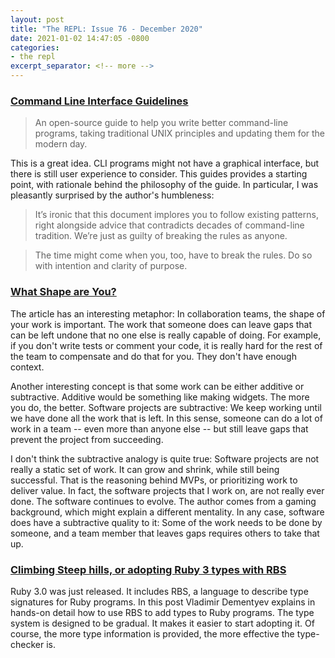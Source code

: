 ```yaml
---
layout: post
title: "The REPL: Issue 76 - December 2020"
date: 2021-01-02 14:47:05 -0800
categories:
- the repl
excerpt_separator: <!-- more -->
---
```


### [Command Line Interface Guidelines][1]

> An open-source guide to help you write better command-line programs, taking traditional UNIX principles and updating them for the modern day.

This is a great idea. CLI programs might not have a graphical interface, but there is still user experience to consider. This guides provides a starting point, with rationale behind the philosophy of the guide. In particular, I was pleasantly surprised by the author's humbleness:

> It’s ironic that this document implores you to follow existing patterns, right alongside advice that contradicts decades of command-line tradition. We’re just as guilty of breaking the rules as anyone.

> The time might come when you, too, have to break the rules. Do so with intention and clarity of purpose.

### [What Shape are You?][2]

The article has an interesting metaphor: In collaboration teams, the shape of your work is important. The work that someone does can leave gaps that can be left undone that no one else is really capable of doing. For example, if you don't write tests or comment your code, it is really hard for the rest of the team to compensate and do that for you. They don't have enough context.

Another interesting concept is that some work can be either additive or subtractive. Additive would be something like making widgets. The more you do, the better. Software projects are subtractive: We keep working until we have done all the work that is left. In this sense, someone can do a lot of work in a team -- even more than anyone else -- but still leave gaps that prevent the project from succeeding.

I don't think the subtractive analogy is quite true: Software projects are not really a static set of work. It can grow and shrink, while still being successful. That is the reasoning behind MVPs, or prioritizing work to deliver value. In fact, the software projects that I work on, are not really ever done. The software continues to evolve. The author comes from a gaming background, which might explain a different mentality. In any case, software does have a subtractive quality to it: Some of the work needs to be done by someone, and a team member that leaves gaps requires others to take that up.

### [Climbing Steep hills, or adopting Ruby 3 types with RBS][3]

Ruby 3.0 was just released. It includes RBS, a language to describe type signatures for Ruby programs. In this post Vladimir Dementyev explains in hands-on detail how to use RBS to add types to Ruby programs. The type system is designed to be gradual. It makes it easier to start adopting it. Of course, the more type information is provided, the more effective the type-checker is.


[1]: https://clig.dev/
[2]: https://tynan.com/shapes
[3]: https://evilmartians.com/chronicles/climbing-steep-hills-or-adopting-ruby-types
